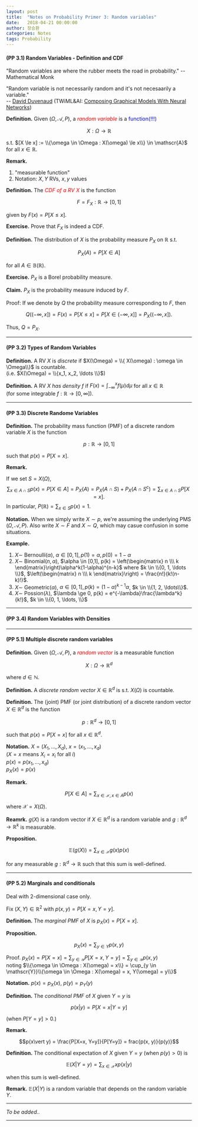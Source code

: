 ```yaml
---
layout: post
title:  "Notes on Probability Primer 3: Random variables"
date:   2018-04-21 00:00:00
author: 장승환
categories: Notes
tags: Probability
---
```


#### (PP 3.1) Random Variables - Definition and CDF

"Random variables are where the rubber meets the road in probability." -- Mathematical Monk

"Random variable is not necessarily random and it's not necesaarily a variable."   
-- [David Duvenaud](https://www.cs.toronto.edu/~duvenaud/)
(TWiML&AI: [Composing Graphical Models With Neural Networks](https://twimlai.com/twiml-talk-96-composing-graphical-models-neural-networks-david-duvenaud/))

**Definition.** Given $(\Omega, \mathscr{A}, P)$, a <span style="color:red">*random variable*</span> is a <span style="color:blue">function(!!!)</span> 

$$X: \Omega \rightarrow \mathbb{R}$$

s.t. $[X \le x] := \\{\omega \in \Omega : X(\omega) \le x\\} \in \mathscr{A}$ for all $x \in \mathbb{R}$.

**Remark.**
1. "measurable function"
2. Notation: $X, Y$ RVs, $x, y$ values

**Definition.** The <span style="color:red">*CDF of a RV $X$*</span> is the function 

$$F = F_X : \mathbb{R} \rightarrow [0,1]$$

given by $F(x) = P[X \le x]$.

**Exercise.** Prove that $F_X$ is indeed a CDF.

**Definition.** The distribution of $X$ is the probability measure $P_X$ on $\mathbb{R}$ s.t.

$$P_X(A) = P[X \in A]$$

for all $A \in \mathbb{B}(\mathbb{R})$.

**Exercise.** $P_X$ is a Borel probability measure.

**Claim.** $P_X$ is the probability measure induced by $F$.

Proof: If we denote by $Q$ the probability measure corresponding to $F$, then

$$Q((-\infty, x]) = F(x) = P[X \le x] = P[X \in (-\infty, x]] = P_X((-\infty, x]).$$

Thus, $Q = P_X$.

---

#### (PP 3.2) Types of Random Variables

**Definition.** A RV $X$ is *discrete* if $X(\Omega) = \\{ X(\omega) : \omega \in \Omega\\}$ is countable.  
(i.e. $X(\Omega) = \\{x_1, x_2, \ldots \\}$)

**Definition.** A RV *$X$ has density $f$* if $F(x) = \int_{-\infty}^x f(\mu)d\mu$ for all $x \in \mathbb{R}$  
(for some integrable $f: \mathbb{R} \rightarrow [0, \infty]$).

---

#### (PP 3.3) Discrete Randome Variables

**Definition.** The probability mass function (PMF) of a discrete random variable $X$ is the function 

$$p: \mathbb{R} \rightarrow [0,1]$$

such that $p(x) = P[X = x]$.

**Remark.** 

If we set $S = X(\Omega)$, 
$$\sum_{x \in A \cap S} p(x)= P[X \in A] = P_X(A) = P_X(A \cap S) + P_X(A \cap S^c) = \sum_{x \in A \cap S} P[X = x].$$
In particular, $P(\mathbb{R}) = \sum_{x \in S} p(x) = 1$.

**Notation.** When we simply write $X \sim p$, we're assuming the underlying PMS $(\Omega, \mathscr{A}, P)$.
Also write $X \sim F$ and $X \sim Q$, which may casue confusion in some situations.

**Example.**
1. $X \sim$ Bernoulli$(\alpha)$, $\alpha \in [0,1] , p(1) = \alpha, p(0) = 1- \alpha$
2. $X \sim$ Binomial$(n,\alpha)$, $\alpha \in [0,1], p(k) = \left(\begin{matrix}
    n \\\
    k
  \end{matrix}\right)\alpha^k(1-\alpha)^{n-k}$ where $k \in \\{0, 1, \ldots \\}$, $\left(\begin{matrix}
    n \\\
    k
  \end{matrix}\right) = \frac{n!}{k!(n-k)!}$.
3. $X \sim$ Geometric$(\alpha)$, $\alpha \in [0,1], p(k)=(1-\alpha)^{k-1}\alpha$, $k \in \\{1, 2, \ldots\\}$.
4. $X \sim$ Possion$(\lambda)$,  $\lambda \ge 0, p(k) = e^{-\lambda}\frac{\lambda^k}{k!}$, $k \in \\{0, 1, \ldots, \\}$

---

#### (PP 3.4) Random Variables with Densities

---

#### (PP 5.1) Multiple discrete random variables

**Definition.** Given $(\Omega, \mathscr{A}, P)$, a <span style="color:red">*random vector*</span> is a measurable function 

$$X : \Omega \rightarrow \mathbb{R}^d$$

where $d \in \mathbb{N}$.

**Definition.** A *discrete random vector* $X \in \mathbb{R}^d$ is s.t. $X(\Omega)$ is countable.

**Definition.** The (joint) PMF (or joint distribution) of a discrete random vector $X \in \mathbb{R}^d$ is the function

$$p:\mathbb{R}^d \rightarrow [0,1]$$ 

such that $p(x)= P[X=x]$ for all $x \in \mathbb{R}^d$. 

**Notation.** $X = (X_1, \ldots, X_d)$, $x = (x_1, \ldots, x_d)$  
($X = x$ means $X_i = x_i$ for all $i$)  
$p(x) = p(x_1, \ldots, x_d)$  
$p_X(x) = p(x)$  

**Remark.** 

$$P[X \in A] = \sum_{x\in \mathscr{X}, x \in A} p(x)$$

where $\mathscr{X} = X(\Omega)$.

**Reamrk.** $g(X)$ is a random vector if $X \in \mathbb{R}^d$ is a random variable and
$g: \mathbb{R}^d \rightarrow \mathbb{R}^k$ is measurable.

**Proposition.**

$$\mathbb{E}(g(X)) = \sum_{x\in \mathscr{X}} g(x)p(x)$$

for any measurable $g: \mathbb{R}^d \rightarrow \mathbb{R}$ such that this sum is well-defined.

---

#### (PP 5.2) Marginals and conditionals

Deal with 2-dimensional case only.

Fix $(X, Y) \in \mathbb{R}^2$ with $p(x, y) = P[X=x, Y=y]$.

**Definition.** The *marginal PMF* of $X$ is $p_X(x) = P[X = x]$.

**Proposition.**

$$p_X(x) = \sum_{y \in Y} p(x, y)$$

Proof. $p_X(x) = P[X=x] = \sum_{y \in \mathscr{Y}} P[X=x, Y=y] = \sum_{y \in \mathscr{Y}}p(x,y)$  
noting $\\{\omega \in \Omega : X(\omega) = x\\} 
= \cup_{y \in \mathscr{Y}}\\{\omega \in \Omega : X(\omega) = x, Y(\omega) = y\\}$ 

**Notation.** $p(x) = p_X(x)$, $p(y) = p_Y(y)$  

**Definition.** The *conditional PMF* of $X$ given $Y=y$ is 

$$p(x\vert y) = P[X=x \vert Y = y]$$

(when $P[Y=y] > 0$.)

**Remark.** 

$$p(x\vert y) = \frac{P[X=x, Y=y]}{P[Y=y]} = frac{p(x, y)}{p(y)}$$

**Definition.** The conditional expectation of $X$ given $Y=y$ (when $p(y) > 0$) is 

$$\mathbb{E}(X\vert Y=y) = \sum_{x \in \mathscr{X}} xp(x \vert y)$$

when this sum is well-defined.

**Remark.** $\mathbb{E}(X\vert Y)$ is a random variable that depends on the random variable $Y$.

---

$$ $$

*To be added..*

---

